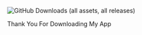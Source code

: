 
![GitHub Downloads (all assets, all releases)](https://img.shields.io/github/downloads/The-Dev-Sumit/CodeSnapApp/total?color=blue)

Thank You For Downloading My App
